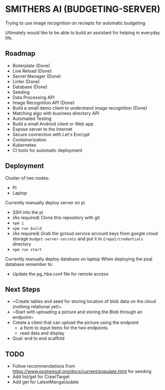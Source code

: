# SMITHERS AI (BUDGETING-SERVER)
Trying to use image recognition on reciepts for automatic budgeting

Ultimately would like to be able to build an assistant for helping in everyday life.

## Roadmap
* Boilerplate (Done)
* Live Reload (Done)
* Secret Manager (Done)
* Linter (Done)
* Database (Done)
* Seeding
* Data Processing API
* Image Recognition API (Done)
* Build a small demo client to understand image recognition (Done)
* Matching algo with business directory API
* Automated Testing
* Build a small Android client or Web app
* Expose server to the Internet
* Secure connection with Let's Encrypt
* Containerization
* Kubernetes
* CI tools for automatic deployment

## Deployment
Cluster of two nodes:
* Pi
* Laptop

Currently manually deploy server on pi
* SSH into the pi
* (As required) Clone this repository with git
* `npm i`
* `npm run build`
* (As required) Grab the gcloud service account keys from google cloud storage `budget-server-secrets` and put it in `{repo}/credentials` directory
* `npm run start`

Currently manually deploy database on laptop
When deploying the psql database remember to:
* Update the pg_hba.conf file for remote access

## Next Steps
* ~Create tables and seed for storing location of blob data on the cloud (nothing relational yet)~
* ~Start with uploading a picture and storing the Blob through an endpoint~
* Create a client that can upload the picture using the endpoint
  - a form to input items for the two endpoints
  - read data and display
* Goal: end to end scaffold

## TODO
* Follow recommendations from https://www.postgresql.org/docs/current/populate.html for seeding
* Add list/get for CrawlTarget
* Add get for LatestMangaUpdate